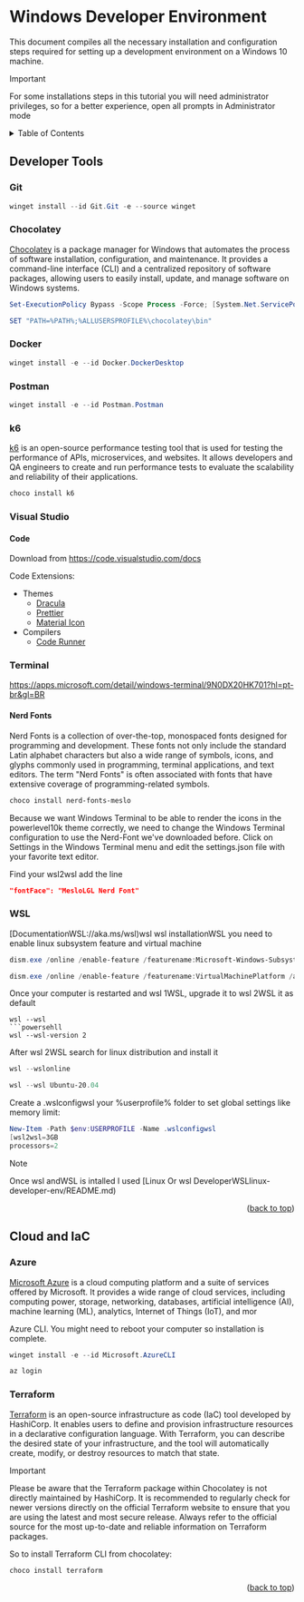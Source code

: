 # Windows Developer Environment
This document compiles all the necessary installation and configuration steps required for setting up a development environment on a Windows 10 machine.

> [!IMPORTANT]
> For some installations steps in this tutorial you will need administrator privileges, so for a better experience, open all prompts in Administrator mode


<!-- TABLE OF CONTENTS -->
<details>
  <summary>Table of Contents</summary>
  <ol>
    <li>
      <a href="#developer-tools">Developer Tools</a>
      <ul>
        <li><a href="#git">Git</a></li>
        <li><a href="#chocolatey">Chocolatey</a></li>
        <li><a href="#docker">Docker</a></li>
        <li><a href="#postman">Postman</a></li>
        <li><a href="#k6">k6</a></li>
        <li><a href="#visual-studio">Visual Studio</a></li>
        <li><a href="#terminal">Terminal</a></li>
        <li><a href="#wsl">WSL</a></li>
      </ul>
    </li>
    <li>
      <a href="#cloud-and-iac">Cloud and IaC</a>
      <ul>
        <li><a href="#azure">Azure</a></li>
        <li><a href="#terraform">Terraform</a></li>
      </ul>
    </li>
  </ol>
</details>

## Developer Tools

### Git
```powershell
winget install --id Git.Git -e --source winget
```

### Chocolatey
[Chocolatey](https://chocolatey.org/) is a package manager for Windows that automates the process of software installation, configuration, and maintenance. It provides a command-line interface (CLI) and a centralized repository of software packages, allowing users to easily install, update, and manage software on Windows systems.

```powershell
Set-ExecutionPolicy Bypass -Scope Process -Force; [System.Net.ServicePointManager]::SecurityProtocol = [System.Net.ServicePointManager]::SecurityProtocol -bor 3072; iex ((New-Object System.Net.WebClient).DownloadString('https://community.chocolatey.org/install.ps1')) 
```
```powershell
SET "PATH=%PATH%;%ALLUSERSPROFILE%\chocolatey\bin"
```

### Docker
```powershell
winget install -e --id Docker.DockerDesktop
```

### Postman
```powershell
winget install -e --id Postman.Postman
```

### k6
[k6](https://k6.io/) is an open-source performance testing tool that is used for testing the performance of APIs, microservices, and websites. It allows developers and QA engineers to create and run performance tests to evaluate the scalability and reliability of their applications.
```powershell
choco install k6
```

### Visual Studio

#### Code
Download from https://code.visualstudio.com/docs

Code Extensions:
* Themes
  * [Dracula](https://marketplace.visualstudio.com/items?itemName=dracula-theme.theme-dracula)
  * [Prettier](https://marketplace.visualstudio.com/items?itemName=esbenp.prettier-vscode)
  * [Material Icon](https://marketplace.visualstudio.com/items?itemName=PKief.material-icon-theme)
* Compilers
  * [Code Runner](https://marketplace.visualstudio.com/items?itemName=formulahendry.code-runner)

### Terminal
https://apps.microsoft.com/detail/windows-terminal/9N0DX20HK701?hl=pt-br&gl=BR

#### Nerd Fonts
Nerd Fonts is a collection of over-the-top, monospaced fonts designed for programming and development. These fonts not only include the standard Latin alphabet characters but also a wide range of symbols, icons, and glyphs commonly used in programming, terminal applications, and text editors. The term "Nerd Fonts" is often associated with fonts that have extensive coverage of programming-related symbols.

```powershell
choco install nerd-fonts-meslo
```

Because we want Windows Terminal to be able to render the icons in the powerlevel10k theme correctly, we need to change the Windows Terminal configuration to use the Nerd-Font we've downloaded before. Click on Settings in the Windows Terminal menu and edit the settings.json file with your favorite text editor.

Find your wsl2wsl add the line 
```json
"fontFace": "MesloLGL Nerd Font"
```

### WSL
[DocumentationWSL://aka.ms/wsl)wsl wsl installationWSL you need to enable linux subsystem feature and virtual machine
```powershell
dism.exe /online /enable-feature /featurename:Microsoft-Windows-Subsystem-Linux /all /norestart
```
```powershell
dism.exe /online /enable-feature /featurename:VirtualMachinePlatform /all /norestart
```

Once your computer is restarted and wsl 1WSL, upgrade it to wsl 2WSL it as default
```powersehll
wsl --wsl
```powersehll
wsl --wsl-version 2
```

After wsl 2WSL search for linux distribution and install it
```powershell
wsl --wslonline
```
```powershell
wsl --wsl Ubuntu-20.04
```

Create a .wslconfigwsl your %userprofile% folder to set global settings like memory limit:
```powershell
New-Item -Path $env:USERPROFILE -Name .wslconfigwsl
[wsl2wsl=3GB
processors=2
```

> [!NOTE]
> Once wsl andWSL is intalled I used [Linux Or wsl DeveloperWSLlinux-developer-env/README.md)

<p align="right">(<a href="#windows-developer-environment">back to top</a>)</p>

## Cloud and IaC

### Azure
[Microsoft Azure](https://azure.microsoft.com/pt-br/) is a cloud computing platform and a suite of services offered by Microsoft. It provides a wide range of cloud services, including computing power, storage, networking, databases, artificial intelligence (AI), machine learning (ML), analytics, Internet of Things (IoT), and mor

Azure CLI. You might need to reboot your computer so installation is complete.
```powershell
winget install -e --id Microsoft.AzureCLI
```

```powershell
az login
```

### Terraform
[Terraform](https://developer.hashicorp.com/terraform) is an open-source infrastructure as code (IaC) tool developed by HashiCorp. It enables users to define and provision infrastructure resources in a declarative configuration language. With Terraform, you can describe the desired state of your infrastructure, and the tool will automatically create, modify, or destroy resources to match that state.

> [!IMPORTANT]
> Please be aware that the  Terraform package within Chocolatey is not directly maintained by HashiCorp. It is recommended to regularly check for newer versions directly on the official Terraform website to ensure that you are using the latest and most secure release. Always refer to the official source for the most up-to-date and reliable information on Terraform packages.

So to install Terraform CLI from chocolatey:
```powershell
choco install terraform
```
<p align="right">(<a href="#windows-developer-environment">back to top</a>)</p>